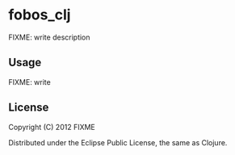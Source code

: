 # fobos_clj

FIXME: write description

## Usage

FIXME: write

## License

Copyright (C) 2012 FIXME

Distributed under the Eclipse Public License, the same as Clojure.
